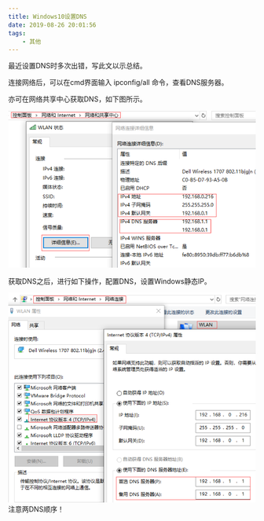 ```yaml
---
title: Windows10设置DNS
date: 2019-08-26 20:01:56
tags: 
    - 其他
---
```

最近设置DNS时多次出错，写此文以示总结。

连接网络后，可以在cmd界面输入 ipconfig/all 命令，查看DNS服务器。

亦可在网络共享中心获取DNS，如下图所示。

![dns](/img_other/dns.png)

获取DNS之后，进行如下操作，配置DNS，设置Windows静态IP。

![ipv4](/img_other/ip4_dns.png)
注意两DNS顺序！
